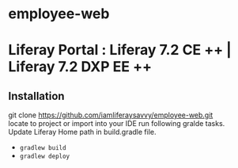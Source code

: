 # employee-web
# Liferay Portal : Liferay 7.2 CE ++ | Liferay 7.2 DXP EE ++
## Installation
git clone https://github.com/iamliferaysavvy/employee-web.git    
locate to project or import into your IDE run following gralde tasks.  
Update Liferay Home path in build.gradle file.
* `gradlew build`
* `gradlew deploy`
